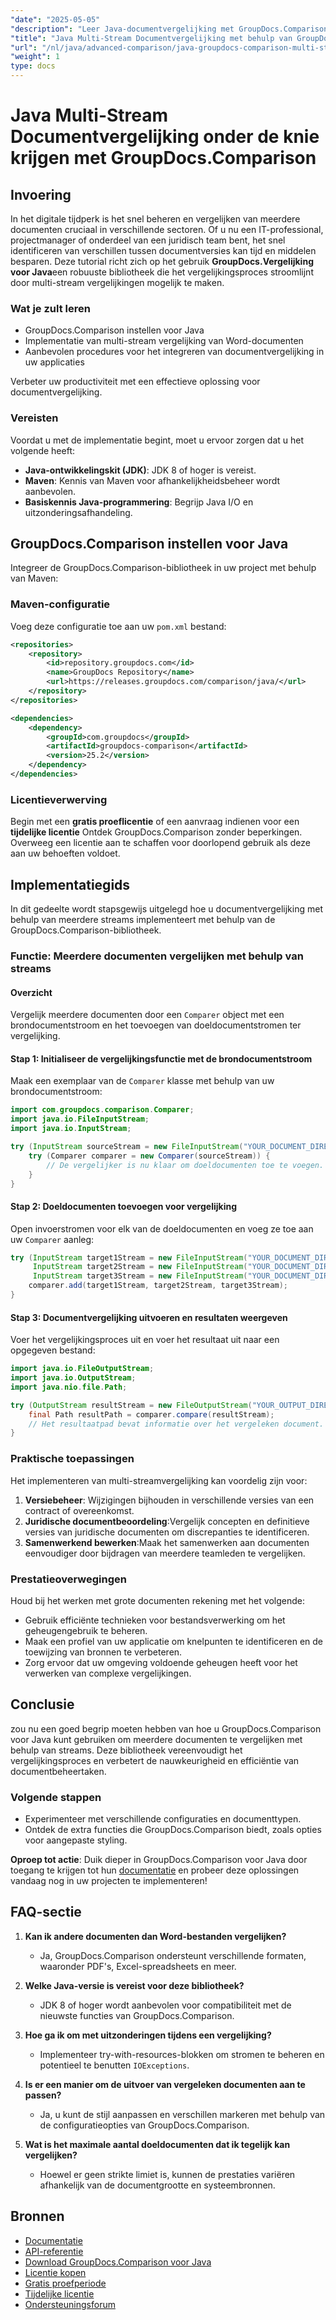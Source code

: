 ```yaml
---
"date": "2025-05-05"
"description": "Leer Java-documentvergelijking met GroupDocs.Comparison. Leer meerdere documenten efficiënt te vergelijken met behulp van streams voor een hogere productiviteit."
"title": "Java Multi-Stream Documentvergelijking met behulp van GroupDocs.Comparison&#58; een uitgebreide handleiding"
"url": "/nl/java/advanced-comparison/java-groupdocs-comparison-multi-stream-document-guide/"
"weight": 1
type: docs
---
```

# Java Multi-Stream Documentvergelijking onder de knie krijgen met GroupDocs.Comparison

## Invoering

In het digitale tijdperk is het snel beheren en vergelijken van meerdere documenten cruciaal in verschillende sectoren. Of u nu een IT-professional, projectmanager of onderdeel van een juridisch team bent, het snel identificeren van verschillen tussen documentversies kan tijd en middelen besparen. Deze tutorial richt zich op het gebruik **GroupDocs.Vergelijking voor Java**een robuuste bibliotheek die het vergelijkingsproces stroomlijnt door multi-stream vergelijkingen mogelijk te maken.

### Wat je zult leren
- GroupDocs.Comparison instellen voor Java
- Implementatie van multi-stream vergelijking van Word-documenten
- Aanbevolen procedures voor het integreren van documentvergelijking in uw applicaties

Verbeter uw productiviteit met een effectieve oplossing voor documentvergelijking.

### Vereisten

Voordat u met de implementatie begint, moet u ervoor zorgen dat u het volgende heeft:
- **Java-ontwikkelingskit (JDK)**: JDK 8 of hoger is vereist.
- **Maven**: Kennis van Maven voor afhankelijkheidsbeheer wordt aanbevolen.
- **Basiskennis Java-programmering**: Begrijp Java I/O en uitzonderingsafhandeling.

## GroupDocs.Comparison instellen voor Java

Integreer de GroupDocs.Comparison-bibliotheek in uw project met behulp van Maven:

### Maven-configuratie
Voeg deze configuratie toe aan uw `pom.xml` bestand:

```xml
<repositories>
    <repository>
        <id>repository.groupdocs.com</id>
        <name>GroupDocs Repository</name>
        <url>https://releases.groupdocs.com/comparison/java/</url>
    </repository>
</repositories>

<dependencies>
    <dependency>
        <groupId>com.groupdocs</groupId>
        <artifactId>groupdocs-comparison</artifactId>
        <version>25.2</version>
    </dependency>
</dependencies>
```

### Licentieverwerving
Begin met een **gratis proeflicentie** of een aanvraag indienen voor een **tijdelijke licentie** Ontdek GroupDocs.Comparison zonder beperkingen. Overweeg een licentie aan te schaffen voor doorlopend gebruik als deze aan uw behoeften voldoet.

## Implementatiegids

In dit gedeelte wordt stapsgewijs uitgelegd hoe u documentvergelijking met behulp van meerdere streams implementeert met behulp van de GroupDocs.Comparison-bibliotheek.

### Functie: Meerdere documenten vergelijken met behulp van streams

#### Overzicht
Vergelijk meerdere documenten door een `Comparer` object met een brondocumentstroom en het toevoegen van doeldocumentstromen ter vergelijking.

#### Stap 1: Initialiseer de vergelijkingsfunctie met de brondocumentstroom
Maak een exemplaar van de `Comparer` klasse met behulp van uw brondocumentstroom:

```java
import com.groupdocs.comparison.Comparer;
import java.io.FileInputStream;
import java.io.InputStream;

try (InputStream sourceStream = new FileInputStream("YOUR_DOCUMENT_DIRECTORY/SOURCE_WORD")) {
    try (Comparer comparer = new Comparer(sourceStream)) {
        // De vergelijker is nu klaar om doeldocumenten toe te voegen.
    }
}
```

#### Stap 2: Doeldocumenten toevoegen voor vergelijking
Open invoerstromen voor elk van de doeldocumenten en voeg ze toe aan uw `Comparer` aanleg:

```java
try (InputStream target1Stream = new FileInputStream("YOUR_DOCUMENT_DIRECTORY/TARGET1_WORD"),
     InputStream target2Stream = new FileInputStream("YOUR_DOCUMENT_DIRECTORY/TARGET2_WORD"),
     InputStream target3Stream = new FileInputStream("YOUR_DOCUMENT_DIRECTORY/TARGET3_WORD")) {
    comparer.add(target1Stream, target2Stream, target3Stream);
}
```

#### Stap 3: Documentvergelijking uitvoeren en resultaten weergeven
Voer het vergelijkingsproces uit en voer het resultaat uit naar een opgegeven bestand:

```java
import java.io.FileOutputStream;
import java.io.OutputStream;
import java.nio.file.Path;

try (OutputStream resultStream = new FileOutputStream("YOUR_OUTPUT_DIRECTORY/CompareMultipleDocumentsResult")) {
    final Path resultPath = comparer.compare(resultStream);
    // Het resultaatpad bevat informatie over het vergeleken document.
}
```

### Praktische toepassingen

Het implementeren van multi-streamvergelijking kan voordelig zijn voor:
1. **Versiebeheer**: Wijzigingen bijhouden in verschillende versies van een contract of overeenkomst.
2. **Juridische documentbeoordeling**:Vergelijk concepten en definitieve versies van juridische documenten om discrepanties te identificeren.
3. **Samenwerkend bewerken**:Maak het samenwerken aan documenten eenvoudiger door bijdragen van meerdere teamleden te vergelijken.

### Prestatieoverwegingen
Houd bij het werken met grote documenten rekening met het volgende:
- Gebruik efficiënte technieken voor bestandsverwerking om het geheugengebruik te beheren.
- Maak een profiel van uw applicatie om knelpunten te identificeren en de toewijzing van bronnen te verbeteren.
- Zorg ervoor dat uw omgeving voldoende geheugen heeft voor het verwerken van complexe vergelijkingen.

## Conclusie

zou nu een goed begrip moeten hebben van hoe u GroupDocs.Comparison voor Java kunt gebruiken om meerdere documenten te vergelijken met behulp van streams. Deze bibliotheek vereenvoudigt het vergelijkingsproces en verbetert de nauwkeurigheid en efficiëntie van documentbeheertaken.

### Volgende stappen
- Experimenteer met verschillende configuraties en documenttypen.
- Ontdek de extra functies die GroupDocs.Comparison biedt, zoals opties voor aangepaste styling.

**Oproep tot actie**: Duik dieper in GroupDocs.Comparison voor Java door toegang te krijgen tot hun [documentatie](https://docs.groupdocs.com/comparison/java/) en probeer deze oplossingen vandaag nog in uw projecten te implementeren!

## FAQ-sectie

1. **Kan ik andere documenten dan Word-bestanden vergelijken?**
   - Ja, GroupDocs.Comparison ondersteunt verschillende formaten, waaronder PDF's, Excel-spreadsheets en meer.

2. **Welke Java-versie is vereist voor deze bibliotheek?**
   - JDK 8 of hoger wordt aanbevolen voor compatibiliteit met de nieuwste functies van GroupDocs.Comparison.

3. **Hoe ga ik om met uitzonderingen tijdens een vergelijking?**
   - Implementeer try-with-resources-blokken om stromen te beheren en potentieel te benutten `IOExceptions`.

4. **Is er een manier om de uitvoer van vergeleken documenten aan te passen?**
   - Ja, u kunt de stijl aanpassen en verschillen markeren met behulp van de configuratieopties van GroupDocs.Comparison.

5. **Wat is het maximale aantal doeldocumenten dat ik tegelijk kan vergelijken?**
   - Hoewel er geen strikte limiet is, kunnen de prestaties variëren afhankelijk van de documentgrootte en systeembronnen.

## Bronnen
- [Documentatie](https://docs.groupdocs.com/comparison/java/)
- [API-referentie](https://reference.groupdocs.com/comparison/java/)
- [Download GroupDocs.Comparison voor Java](https://releases.groupdocs.com/comparison/java/)
- [Licentie kopen](https://purchase.groupdocs.com/buy)
- [Gratis proefperiode](https://releases.groupdocs.com/comparison/java/)
- [Tijdelijke licentie](https://purchase.groupdocs.com/temporary-license/)
- [Ondersteuningsforum](https://forum.groupdocs.com/c/comparison)